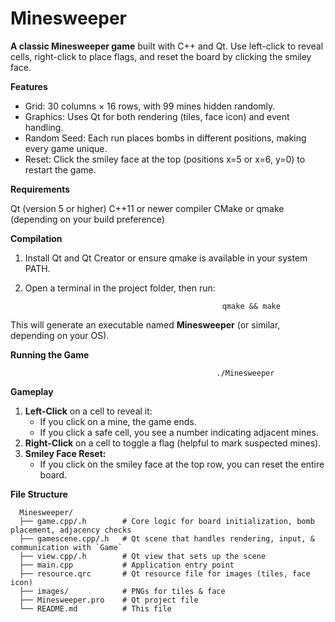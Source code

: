 # Minesweeper

**A classic Minesweeper game** built with C++ and Qt. Use left-click to reveal cells, right-click to place flags, and reset the board by clicking the smiley face.

**Features**
- Grid: 30 columns × 16 rows, with 99 mines hidden randomly.
- Graphics: Uses Qt for both rendering (tiles, face icon) and event handling.
- Random Seed: Each run places bombs in different positions, making every game unique.
- Reset: Click the smiley face at the top (positions x=5 or x=6, y=0) to restart the game.


  
**Requirements**

Qt (version 5 or higher)
C++11 or newer compiler
CMake or qmake (depending on your build preference)

**Compilation**

1. Install Qt and Qt Creator or ensure qmake is available in your system PATH.
2. Open a terminal in the project folder, then run:

                                                   qmake && make 
This will generate an executable named **Minesweeper** (or similar, depending on your OS).

**Running the Game**

                                                  ./Minesweeper

**Gameplay**

1. **Left-Click** on a cell to reveal it:
      - If you click on a mine, the game ends.
      - If you click a safe cell, you see a number indicating adjacent mines.
2. **Right-Click** on a cell to toggle a flag (helpful to mark suspected mines).
3. **Smiley Face Reset:**
      - If you click on the smiley face at the top row, you can reset the entire board.

      
**File Structure**

      Minesweeper/
      ├── game.cpp/.h        # Core logic for board initialization, bomb placement, adjacency checks
      ├── gamescene.cpp/.h   # Qt scene that handles rendering, input, & communication with `Game`
      ├── view.cpp/.h        # Qt view that sets up the scene
      ├── main.cpp           # Application entry point
      ├── resource.qrc       # Qt resource file for images (tiles, face icon)
      ├── images/            # PNGs for tiles & face
      ├── Minesweeper.pro    # Qt project file
      └── README.md          # This file
